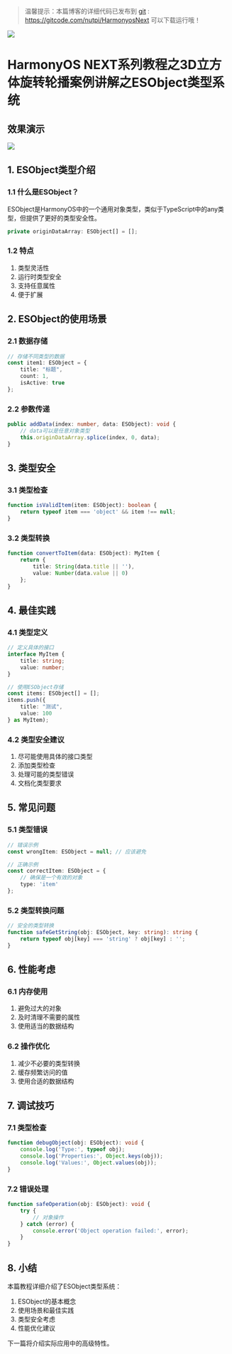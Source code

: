 > 温馨提示：本篇博客的详细代码已发布到 [git](https://gitcode.com/nutpi/HarmonyosNext) : https://gitcode.com/nutpi/HarmonyosNext 可以下载运行哦！

![](../images/img_878b1e4e.png)

# HarmonyOS NEXT系列教程之3D立方体旋转轮播案例讲解之ESObject类型系统
## 效果演示

![](../images/img_bd851d39.png)

## 1. ESObject类型介绍

### 1.1 什么是ESObject？
ESObject是HarmonyOS中的一个通用对象类型，类似于TypeScript中的any类型，但提供了更好的类型安全性。

```typescript
private originDataArray: ESObject[] = [];
```

### 1.2 特点
1. 类型灵活性
2. 运行时类型安全
3. 支持任意属性
4. 便于扩展

## 2. ESObject的使用场景

### 2.1 数据存储
```typescript
// 存储不同类型的数据
const item1: ESObject = {
    title: "标题",
    count: 1,
    isActive: true
};
```

### 2.2 参数传递
```typescript
public addData(index: number, data: ESObject): void {
    // data可以是任意对象类型
    this.originDataArray.splice(index, 0, data);
}
```

## 3. 类型安全

### 3.1 类型检查
```typescript
function isValidItem(item: ESObject): boolean {
    return typeof item === 'object' && item !== null;
}
```

### 3.2 类型转换
```typescript
function convertToItem(data: ESObject): MyItem {
    return {
        title: String(data.title || ''),
        value: Number(data.value || 0)
    };
}
```

## 4. 最佳实践

### 4.1 类型定义
```typescript
// 定义具体的接口
interface MyItem {
    title: string;
    value: number;
}

// 使用ESObject存储
const items: ESObject[] = [];
items.push({
    title: "测试",
    value: 100
} as MyItem);
```

### 4.2 类型安全建议
1. 尽可能使用具体的接口类型
2. 添加类型检查
3. 处理可能的类型错误
4. 文档化类型要求

## 5. 常见问题

### 5.1 类型错误
```typescript
// 错误示例
const wrongItem: ESObject = null; // 应该避免

// 正确示例
const correctItem: ESObject = {
    // 确保是一个有效的对象
    type: 'item'
};
```

### 5.2 类型转换问题
```typescript
// 安全的类型转换
function safeGetString(obj: ESObject, key: string): string {
    return typeof obj[key] === 'string' ? obj[key] : '';
}
```

## 6. 性能考虑

### 6.1 内存使用
1. 避免过大的对象
2. 及时清理不需要的属性
3. 使用适当的数据结构

### 6.2 操作优化
1. 减少不必要的类型转换
2. 缓存频繁访问的值
3. 使用合适的数据结构

## 7. 调试技巧

### 7.1 类型检查
```typescript
function debugObject(obj: ESObject): void {
    console.log('Type:', typeof obj);
    console.log('Properties:', Object.keys(obj));
    console.log('Values:', Object.values(obj));
}
```

### 7.2 错误处理
```typescript
function safeOperation(obj: ESObject): void {
    try {
        // 对象操作
    } catch (error) {
        console.error('Object operation failed:', error);
    }
}
```

## 8. 小结

本篇教程详细介绍了ESObject类型系统：
1. ESObject的基本概念
2. 使用场景和最佳实践
3. 类型安全考虑
4. 性能优化建议

下一篇将介绍实际应用中的高级特性。
